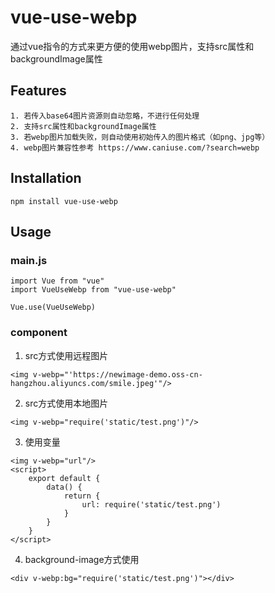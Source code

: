 # vue-use-webp
通过vue指令的方式来更方便的使用webp图片，支持src属性和backgroundImage属性
## Features
	1. 若传入base64图片资源则自动忽略，不进行任何处理
	2. 支持src属性和backgroundImage属性
	3. 若webp图片加载失败，则自动使用初始传入的图片格式（如png、jpg等）
	4. webp图片兼容性参考 https://www.caniuse.com/?search=webp
## Installation
```
npm install vue-use-webp
```
## Usage
### main.js
```
import Vue from "vue"
import VueUseWebp from "vue-use-webp"

Vue.use(VueUseWebp)
```
### component
1. src方式使用远程图片
```
<img v-webp="'https://newimage-demo.oss-cn-hangzhou.aliyuncs.com/smile.jpeg'"/>
```
2. src方式使用本地图片
```
<img v-webp="require('static/test.png')"/>
```
3. 使用变量
```
<img v-webp="url"/>
<script>
    export default {
        data() {
            return {
                url: require('static/test.png')
            }
        }
    }
</script>
```
4. background-image方式使用
```
<div v-webp:bg="require('static/test.png')"></div>
```
